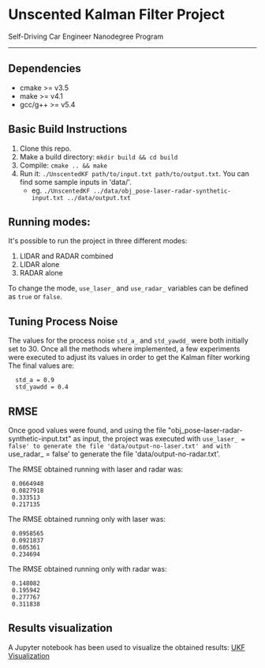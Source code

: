 # Unscented Kalman Filter Project
Self-Driving Car Engineer Nanodegree Program

---

## Dependencies

* cmake >= v3.5
* make >= v4.1
* gcc/g++ >= v5.4

## Basic Build Instructions

1. Clone this repo.
2. Make a build directory: `mkdir build && cd build`
3. Compile: `cmake .. && make`
4. Run it: `./UnscentedKF path/to/input.txt path/to/output.txt`. You can find
   some sample inputs in 'data/'.
    - eg. `./UnscentedKF ../data/obj_pose-laser-radar-synthetic-input.txt ../data/output.txt`

## Running modes:

It's possible to run the project in three different modes:

  1. LIDAR and RADAR combined
  2. LIDAR alone
  3. RADAR alone

To change the mode, `use_laser_` and `use_radar_` variables can be defined as `true` or `false`.

## Tuning Process Noise
The values for the process noise `std_a_` and `std_yawdd_` were both initially set to 30. Once all the methods where implemented, a few experiments were executed to adjust its values in order to get the Kalman filter working
The final values are:

```
  std_a = 0.9
  std_yawdd = 0.4
```

## RMSE

Once good values were found, and using the file "obj_pose-laser-radar-synthetic-input.txt" as input, the project was executed with `use_laser_ = false' to generate the file 'data/output-no-laser.txt' and with `use_radar_ = false' to generate the file 'data/output-no-radar.txt'.

The RMSE obtained running with laser and radar was:

```
 0.0664948
 0.0827918
 0.333513
 0.217135
```

The RMSE obtained running only with laser was:

```
 0.0958565
 0.0921837
 0.605361
 0.234694
```

The RMSE obtained running only with radar was:

```
 0.148082
 0.195942
 0.277767
 0.311838
```

## Results visualization

A Jupyter notebook has been used to visualize the obtained results: [UKF Visualization](UKF%20Visualization.ipynb)
